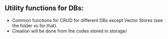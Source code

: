 ## Utility functions for DBs:
- Common functions for CRUD for different DBs except Vector Stores
  (see the folder vs for that).
- Creation will be done from the codes stored in storage/